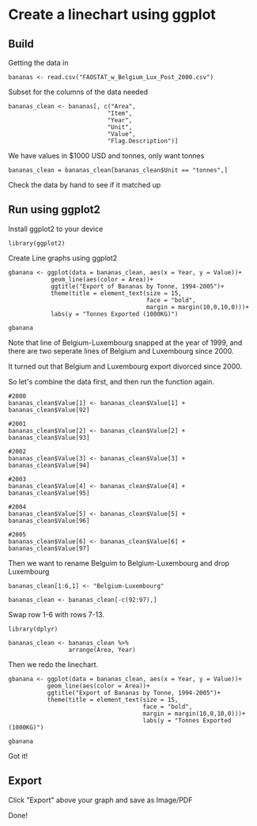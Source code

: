 # Create a linechart using ggplot

## Build

Getting the data in
```
bananas <- read.csv("FAOSTAT_w_Belgium_Lux_Post_2000.csv")
```

Subset for the columns of the data needed
```
bananas_clean <- bananas[, c("Area",
                            "Item",
                            "Year",
                            "Unit",
                            "Value",
                            "Flag.Description")]
```
 We have values in $1000 USD and tonnes, only want tonnes
```
bananas_clean = bananas_clean[bananas_clean$Unit == "tonnes",]
```
Check the data by hand to see if it matched up

## Run using ggplot2
Install ggplot2 to your device
```
library(ggplot2)
```
Create Line graphs using ggplot2
```
gbanana <- ggplot(data = bananas_clean, aes(x = Year, y = Value))+
            geom_line(aes(color = Area))+
            ggtitle("Export of Bananas by Tonne, 1994-2005")+ 
            theme(title = element_text(size = 15,
                                       face = "bold",
                                       margin = margin(10,0,10,0)))+ 
            labs(y = "Tonnes Exported (1000KG)")                  
                
gbanana
```
Note that line of Belgium-Luxembourg snapped at the year of 1999,
and there are two seperate lines of Belgium and Luxembourg since 2000.

It turned out that Belgium and Luxembourg export divorced since 2000.

So let's combine the data first, and then run the function again.
```
#2000
bananas_clean$Value[1] <- bananas_clean$Value[1] + bananas_clean$Value[92]

#2001
bananas_clean$Value[2] <- bananas_clean$Value[2] + bananas_clean$Value[93]

#2002
bananas_clean$Value[3] <- bananas_clean$Value[3] + bananas_clean$Value[94]

#2003
bananas_clean$Value[4] <- bananas_clean$Value[4] + bananas_clean$Value[95]

#2004
bananas_clean$Value[5] <- bananas_clean$Value[5] + bananas_clean$Value[96]

#2005
bananas_clean$Value[6] <- bananas_clean$Value[6] + bananas_clean$Value[97]
```

Then we want to rename Belguim to Belgium-Luxembourg and drop Luxembourg
```
bananas_clean[1:6,1] <- "Belgium-Luxembourg"

bananas_clean <- bananas_clean[-c(92:97),]
```

Swap row 1-6 with rows 7-13.
```
library(dplyr)

bananas_clean <- bananas_clean %>% 
                 arrange(Area, Year)
```
Then we redo the linechart.
```
gbanana <- ggplot(data = bananas_clean, aes(x = Year, y = Value))+
           geom_line(aes(color = Area))+
           ggtitle("Export of Bananas by Tonne, 1994-2005")+ 
           theme(title = element_text(size = 15,
                                      face = "bold",
                                      margin = margin(10,0,10,0)))+ 
                                      labs(y = "Tonnes Exported (1000KG)")                  

gbanana
```
Got it!

## Export
Click "Export" above your graph and save as Image/PDF

Done!

